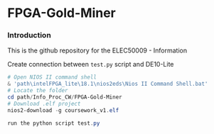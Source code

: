 # FPGA-Gold-Miner
### Introduction
This is the github repository for the ELEC50009 - Information

Create connection between `test.py` script and DE10-Lite
```powershell
# Open NIOS II command shell
& 'path\intelFPGA_lite\18.1\nios2eds\Nios II Command Shell.bat'
# Locate the folder
cd path/Info_Proc_CW/FPGA-Gold-Miner
# Download .elf project 
nios2-download -g coursework_v1.elf

run the python script test.py
```